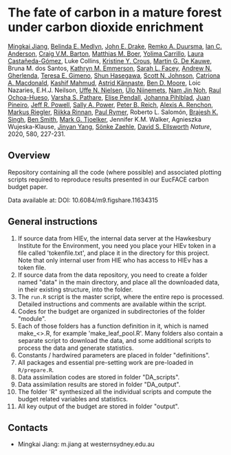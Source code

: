 # The fate of carbon in a mature forest under carbon dioxide enrichment

[Mingkai Jiang](https://www.westernsydney.edu.au/hie/people/postdoctoral_fellows/doctor_mingkai_jiang), 
[Belinda E. Medlyn](https://www.westernsydney.edu.au/hie/people/researchers/professor_belinda_medlyn), 
[John E. Drake](https://www.esf.edu/faculty/drake/), 
[Remko A. Duursma](http://www.remkoduursma.com/), 
[Ian C. Anderson](https://www.westernsydney.edu.au/hie/people/researchers/professor_ian_anderson), 
[Craig V.M. Barton](https://www.westernsydney.edu.au/hie/people/admin_and_technical_staff/dr_craig_barton), 
[Matthias M. Boer](https://www.westernsydney.edu.au/hie/people/researchers/assoc_prof_matthias_boer), 
[Yolima Carrillo](https://www.westernsydney.edu.au/hie/people/researchers/doctor_yolima_carrillo), 
[Laura Castañeda-Gómez](https://www.westernsydney.edu.au/hie/people/postgraduate_students/current_postgraduate_students/laura_castaneda_gomez), 
Luke Collins, 
[Kristine Y. Crous](https://www.westernsydney.edu.au/hie/people/researchers/doctor_kristine_crous), 
[Martin G. De Kauwe](https://mdekauwe.github.io/), 
Bruna M. dos Santos, 
[Kathryn M. Emmerson](https://soe.environment.gov.au/authors/dr-kathryn-emmerson), 
[Sarah L. Facey](https://www.westernsydney.edu.au/hie/people/postgraduate_students/graduates/sarah_facey), 
[Andrew N. Gherlenda](https://www.westernsydney.edu.au/hie/people/admin_and_technical_staff/doctor_andrew_gherlenda), 
[Teresa E. Gimeno](https://www.ikerbasque.net/en/teresa-gimeno), 
[Shun Hasegawa](https://scholar.google.com.au/citations?user=CxhD1vsAAAAJ&hl=en), 
[Scott N. Johnson](https://www.westernsydney.edu.au/hie/people/researchers/assoc_prof_scott_johnson), 
[Catriona A. Macdonald](https://www.westernsydney.edu.au/hie/people/researchers/doctor_catriona_macdonald), 
[Kashif Mahmud](https://eri.iu.edu/who-we-are/researchers/kashif-mahmud.html), 
[Astrid Kännaste](https://www.etis.ee/CV/Astrid_K%C3%A4nnaste/est), 
[Ben D. Moore](https://www.westernsydney.edu.au/hie/people/researchers/doctor_benjamin_moore), 
Loic Nazaries, 
E.H.J. Neilson, 
[Uffe N. Nielsen](https://www.westernsydney.edu.au/hie/people/researchers/assoc_prof_uffe_nielsen), 
[Ülo Niinemets](https://niinemetslab.wordpress.com/), 
[Nam Jin Noh](https://www.westernsydney.edu.au/hie/people/postdoctoral_fellows/doctor_nam_jin_noh), 
[Raul Ochoa-Hueso](https://rochoahueso.wordpress.com/), 
[Varsha S. Pathare](https://www.westernsydney.edu.au/hie/people/postgraduate_students/graduates/varsha_pathare), 
[Elise Pendall](https://www.westernsydney.edu.au/hie/people/researchers/professor_elise_pendall), 
[Johanna Pihlblad](https://www.westernsydney.edu.au/hie/people/postgraduate_students/current_postgraduate_students/johanna_pihlblad), 
[Juan Pineiro](https://www.westernsydney.edu.au/hie/people/postgraduate_students/graduates/juan_pineiro_nevado), 
[Jeff R. Powell](https://www.westernsydney.edu.au/hie/people/researchers/assoc_prof_jeff_powell), 
[Sally A. Power](https://www.westernsydney.edu.au/hie/people/researchers/professor_sally_power), 
[Peter B. Reich](https://www.westernsydney.edu.au/hie/people/researchers/professor_peter_reich), 
[Alexis A. Renchon](https://www.westernsydney.edu.au/hie/people/postgraduate_students/graduates/alexis_renchon), 
[Markus Riegler](https://www.westernsydney.edu.au/hie/people/researchers/associate_professor_markus_riegler), 
[Riikka Rinnan](https://www1.bio.ku.dk/staff/rinnan/), 
[Paul Rymer](https://www.westernsydney.edu.au/hie/people/researchers/doctor_paul_rymer), 
Roberto L. Salomón, 
[Brajesh K. Singh](https://www.westernsydney.edu.au/hie/people/researchers/professor_brajesh_singh), 
[Ben Smith](https://www.westernsydney.edu.au/hie/people/researchers/professor_ben_smith_director_of_research), 
[Mark G. Tjoelker](https://www.westernsydney.edu.au/hie/people/researchers/professor_mark_tjoelker), 
Jennifer K.M. Walker, 
Agnieszka Wujeska-Klause, 
[Jinyan Yang](https://sites.google.com/site/jinyanjimyang), 
[Sönke Zaehle](https://www.bgc-jena.mpg.de/bgi/index.php/People/SoenkeZaehle), 
[David S. Ellsworth](https://www.westernsydney.edu.au/hie/people/researchers/professor_david_ellsworth)
*Nature*, 2020, 580, 227-231.

## Overview ##

Repository containing all the code (where possible) and associated plotting scripts required to reproduce results presented in our EucFACE carbon budget paper.

Data available at: 
DOI: 10.6084/m9.figshare.11634315



## General instructions

1. If source data from HIEv, the internal data server at the Hawkesbury Institute for the Environment, you need you place your HIEv token in a file called 'tokenfile.txt', and place it in the directory for this project. Note that only internal user from HIE who has access to HIEv has a token file. 
2. If source data from the data repository, you need to create a folder named "data" in the main directory, and place all the downloaded data, in their existing structure, into the folder. 
3. The `run.R` script is the master script, where the entire repo is processed. Detailed instructions and comments are available within the script. 
4. Codes for the budget are organized in subdirectories of the folder "module". 
5. Each of those folders has a function definition in it, which is named make_<<module>>.R, for example 'make_leaf_pool.R'. Many folders also contain a separate script to download the data, and some additional scripts to process the data and generate statistics. 
6. Constants / hardwired parameters are placed in folder "definitions".
7. All packages and essential pre-setting work are pre-loaded in `R/prepare.R`.
8. Data assimilation codes are stored in folder "DA_scripts".
9. Data assimilation results are stored in folder "DA_output".
10. The folder 'R" synthesized all the individual scripts and compute the budget related variables and statistics. 
11. All key output of the budget are stored in folder "output".


## Contacts
- Mingkai Jiang: m.jiang at westernsydney.edu.au




